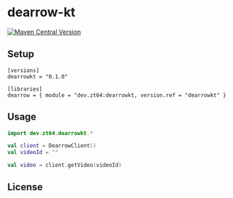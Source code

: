 # dearrow-kt

[![Maven Central Version](https://img.shields.io/maven-central/v/dev.zt64/dearrowkt)](https://central.sonatype.com/artifact/dev.zt64/dearrowkt)

## Setup

```
[versions]
dearrowkt = "0.1.0"

[libraries]
dearrow = { module = "dev.zt64:dearrowkt, version.ref = "dearrowkt" }
```

## Usage

```kotlin
import dev.zt64.dearrowkt.*

val client = DearrowClient()
val videoId = ""

val video = client.getVideo(videoId)

```

## License